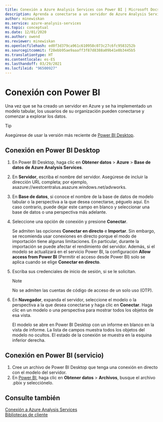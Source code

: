 ```yaml
---
title: Conexión a Azure Analysis Services con Power BI | Microsoft Docs
description: Aprenda a conectarse a un servidor de Azure Analysis Services mediante Power BI. Una vez conectados, los usuarios pueden explorar los datos del modelo.
author: minewiskan
ms.service: azure-analysis-services
ms.topic: conceptual
ms.date: 12/01/2020
ms.author: owend
ms.reviewer: minewiskan
ms.openlocfilehash: ed0f3d379ca961c610958c073c27c6fc9583252b
ms.sourcegitcommit: f28ebb95ae9aaaff3f87d8388a09b41e0b3445b5
ms.translationtype: HT
ms.contentlocale: es-ES
ms.lasthandoff: 03/29/2021
ms.locfileid: "96500927"
---
```

# <a name="connect-with-power-bi"></a>Conexión con Power BI

Una vez que se ha creado un servidor en Azure y se ha implementado un modelo tabular, los usuarios de su organización pueden conectarse y comenzar a explorar los datos. 

> [!TIP]
> Asegúrese de usar la versión más reciente de [Power BI Desktop](https://powerbi.microsoft.com/desktop/).
> 
> 
  
## <a name="connect-in-power-bi-desktop"></a>Conexión en Power BI Desktop

1. En Power BI Desktop, haga clic en **Obtener datos** > **Azure** > **Base de datos de Azure Analysis Services**.

2. En **Servidor**, escriba el nombre del servidor. Asegúrese de incluir la dirección URL completa; por ejemplo, asazure://westcentralus.asazure.windows.net/advworks.

3. En **Base de datos**, si conoce el nombre de la base de datos de modelo tabular o la perspectiva a la que desea conectarse, péguelo aquí. En caso contrario, puede dejar este campo en blanco y seleccionar una base de datos o una perspectiva más adelante.

4. Seleccione una opción de conexión y presione **Conectar**. 

    Se admiten las opciones **Conectar en directo** e **Importar**. Sin embargo, se recomienda usar conexiones en directo porque el modo de importación tiene algunas limitaciones. En particular, durante la importación se puede afectar el rendimiento del servidor. Además, si el modelo se actualizará en el servicio Power BI, la configuración **Allow access from Power BI** (Permitir el acceso desde Power BI) solo se aplica cuando se elige **Conectar en directo**.

5. Escriba sus credenciales de inicio de sesión, si se le solicitan. 

   > [!NOTE]
   > No se admiten las cuentas de código de acceso de un solo uso (OTP). 

6. En **Navegador**, expanda el servidor, seleccione el modelo o la perspectiva a la que desea conectarse y haga clic en **Conectar**. Haga clic en un modelo o una perspectiva para mostrar todos los objetos de esa vista.

    El modelo se abre en Power BI Desktop con un informe en blanco en la vista de informe. La lista de campos muestra todos los objetos del modelo no ocultos. El estado de la conexión se muestra en la esquina inferior derecha.

## <a name="connect-in-power-bi-service"></a>Conexión en Power BI (servicio)

1. Cree un archivo de Power BI Desktop que tenga una conexión en directo con el modelo del servidor.
2. En [Power BI](https://powerbi.microsoft.com), haga clic en **Obtener datos** > **Archivos**, busque el archivo .pbix y selecciónelo.

## <a name="see-also"></a>Consulte también
[Conexión a Azure Analysis Services](analysis-services-connect.md)   
[Bibliotecas de cliente](/analysis-services/client-libraries?view=azure-analysis-services-current&preserve-view=true)